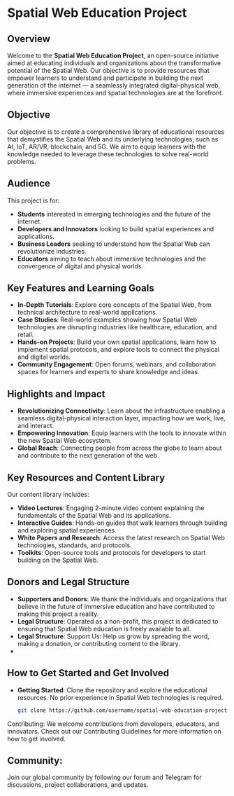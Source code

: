 # Spatial Web Education Project

## Overview
Welcome to the **Spatial Web Education Project**, an open-source initiative aimed at educating individuals and organizations about the transformative potential of the Spatial Web. Our objective is to provide resources that empower learners to understand and participate in building the next generation of the internet — a seamlessly integrated digital-physical web, where immersive experiences and spatial technologies are at the forefront.

## Objective
Our objective is to create a comprehensive library of educational resources that demystifies the Spatial Web and its underlying technologies, such as AI, IoT, AR/VR, blockchain, and 5G. We aim to equip learners with the knowledge needed to leverage these technologies to solve real-world problems.

## Audience
This project is for:
- **Students** interested in emerging technologies and the future of the internet.
- **Developers and Innovators** looking to build spatial experiences and applications.
- **Business Leaders** seeking to understand how the Spatial Web can revolutionize industries.
- **Educators** aiming to teach about immersive technologies and the convergence of digital and physical worlds.

## Key Features and Learning Goals
- **In-Depth Tutorials**: Explore core concepts of the Spatial Web, from technical architecture to real-world applications.
- **Case Studies**: Real-world examples showing how Spatial Web technologies are disrupting industries like healthcare, education, and retail.
- **Hands-on Projects**: Build your own spatial applications, learn how to implement spatial protocols, and explore tools to connect the physical and digital worlds.
- **Community Engagement**: Open forums, webinars, and collaboration spaces for learners and experts to share knowledge and ideas.

## Highlights and Impact
- **Revolutionizing Connectivity**: Learn about the infrastructure enabling a seamless digital-physical interaction layer, impacting how we work, live, and interact.
- **Empowering Innovation**: Equip learners with the tools to innovate within the new Spatial Web ecosystem.
- **Global Reach**: Connecting people from across the globe to learn about and contribute to the next generation of the web.

## Key Resources and Content Library
Our content library includes:
- **Video Lectures**: Engaging 2-minute video content explaining the fundamentals of the Spatial Web and its applications.
- **Interactive Guides**: Hands-on guides that walk learners through building and exploring spatial experiences.
- **White Papers and Research**: Access the latest research on Spatial Web technologies, standards, and protocols.
- **Toolkits**: Open-source tools and protocols for developers to start building on the Spatial Web.

## Donors and Legal Structure
- **Supporters and Donors**: We thank the individuals and organizations that believe in the future of immersive education and have contributed to making this project a reality.
- **Legal Structure**: Operated as a non-profit, this project is dedicated to ensuring that Spatial Web education is freely available to all.
- **Legal Structure**: Support Us: Help us grow by spreading the word, making a donation, or contributing content to the library.
- 
## How to Get Started and Get Involved
- **Getting Started**: Clone the repository and explore the educational resources. No prior experience in Spatial Web technologies is required.
   ```bash
   git clone https://github.com/username/spatial-web-education-project.git
Contributing: We welcome contributions from developers, educators, and innovators. Check out our Contributing Guidelines for more information on how to get involved.

## Community: 
Join our global community by following our forum and Telegram for discussions, project collaborations, and updates.

